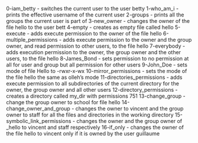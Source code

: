 0-iam_betty - switches the current user to the user betty
1-who_am_i - prints the effective username of the current user
2-groups - prints all the groups the current user is part of
3-new_owner - changes the owner of the file hello to the user bett
4-empty - creates as empty file called hello
5-execute - adds execute permission to the owner of the file hello
6-multiple_permissions - adds execute permission to the owner and the group owner, and read permission to other users, to the file hello
7-everybody - adds execution permission to the owner, the group owner and the other users, to the file hello
8-James_Bond - sets permission to no permission at all for user and group but all permission for other users
9-John_Doe - sets mode of file Hello to -rwxr-x-wx
10-mirror_permissions - sets the mode of the file hello the same as olleh’s mode
11-directories_permissions - adds execute permission to all subdirectories of the current directory for the owner, the group owner and all other users
12-directory_permissions - creates a directory called my_dir with permissions 751 
13-change_group - change the group owner to school for file hello
14-change_owner_and_group - changes the owner to vincent and the group owner to staff for all the files and directories in the working directory
15-symbolic_link_permissions - changes the owner and the group owner of _hello to vincent and staff respectively
16-if_only - changes the owner of the file hello to vincent only if it is owned by the user guillaume
